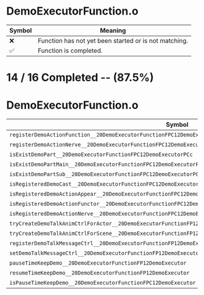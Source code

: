 # DemoExecutorFunction.o
| Symbol | Meaning 
| ------------- | ------------- 
| :x: | Function has not yet been started or is not matching. 
| :white_check_mark: | Function is completed. 


# 14 / 16 Completed -- (87.5%)
# DemoExecutorFunction.o
| Symbol | Decompiled? |
| ------------- | ------------- |
| `registerDemoActionFunction__20DemoExecutorFunctionFPC12DemoExecutorPC9LiveActorRCQ22MR11FunctorBasePCc` | :white_check_mark: |
| `registerDemoActionNerve__20DemoExecutorFunctionFPC12DemoExecutorPC9LiveActorPC5NervePCc` | :white_check_mark: |
| `isExistDemoPart__20DemoExecutorFunctionFPC12DemoExecutorPCc` | :white_check_mark: |
| `isExistDemoPartMain__20DemoExecutorFunctionFPC12DemoExecutorPCc` | :white_check_mark: |
| `isExistDemoPartSub__20DemoExecutorFunctionFPC12DemoExecutorPCc` | :white_check_mark: |
| `isRegisteredDemoCast__20DemoExecutorFunctionFPC12DemoExecutorPC9LiveActor` | :white_check_mark: |
| `isRegisteredDemoActionAppear__20DemoExecutorFunctionFPC12DemoExecutorPC9LiveActor` | :white_check_mark: |
| `isRegisteredDemoActionFunctor__20DemoExecutorFunctionFPC12DemoExecutorPC9LiveActor` | :white_check_mark: |
| `isRegisteredDemoActionNerve__20DemoExecutorFunctionFPC12DemoExecutorPC9LiveActor` | :white_check_mark: |
| `tryCreateDemoTalkAnimCtrlForActor__20DemoExecutorFunctionFP12DemoExecutorP9LiveActorPCcPCc` | :x: |
| `tryCreateDemoTalkAnimCtrlForScene__20DemoExecutorFunctionFP12DemoExecutorP9LiveActorRC12JMapInfoIterPCcPCcll` | :x: |
| `registerDemoTalkMessageCtrl__20DemoExecutorFunctionFP12DemoExecutorP9LiveActorP15TalkMessageCtrl` | :white_check_mark: |
| `setDemoTalkMessageCtrl__20DemoExecutorFunctionFP12DemoExecutorPC9LiveActorP15TalkMessageCtrl` | :white_check_mark: |
| `pauseTimeKeepDemo__20DemoExecutorFunctionFP12DemoExecutor` | :white_check_mark: |
| `resumeTimeKeepDemo__20DemoExecutorFunctionFP12DemoExecutor` | :white_check_mark: |
| `isPauseTimeKeepDemo__20DemoExecutorFunctionFPC12DemoExecutor` | :white_check_mark: |
